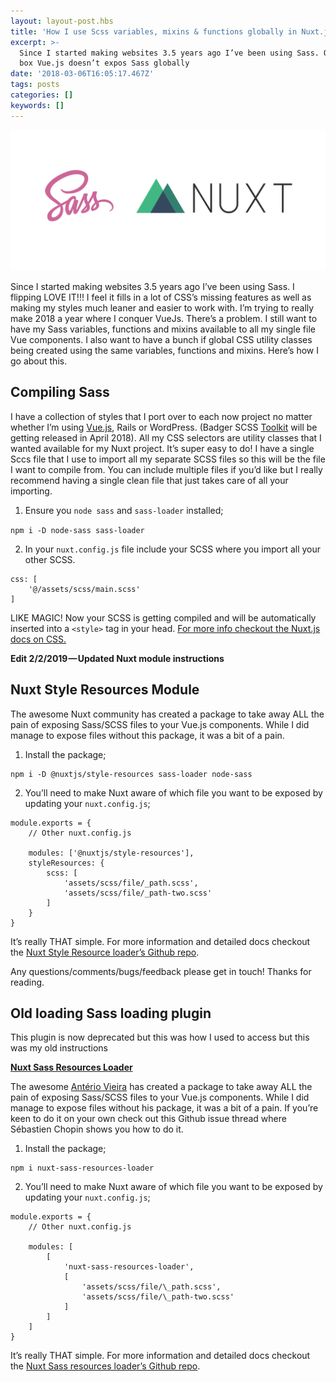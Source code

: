 ```yaml
---
layout: layout-post.hbs
title: 'How I use Scss variables, mixins & functions globally in Nuxt.js'
excerpt: >-
  Since I started making websites 3.5 years ago I’ve been using Sass. Out of the
  box Vue.js doesn’t expos Sass globally
date: '2018-03-06T16:05:17.467Z'
tags: posts
categories: []
keywords: []
---
```


![Sass & Nuxt logos](/assets/img/1__74SrHWyWVCcrPLXcJoJ0fQ__2x.png)

Since I started making websites 3.5 years ago I’ve been using Sass. I flipping LOVE IT!!! I feel it fills in a lot of CSS’s missing features as well as making my styles much leaner and easier to work with. I’m trying to really make 2018 a year where I conquer VueJs. There’s a problem. I still want to have my Sass variables, functions and mixins available to all my single file Vue components. I also want to have a bunch if global CSS utility classes being created using the same variables, functions and mixins. Here’s how I go about this.

## Compiling Sass

I have a collection of styles that I port over to each now project no matter whether I’m using [Vue.js](https://hackernoon.com/tagged/vue-js), Rails or WordPress. (Badger SCSS [Toolkit](https://hackernoon.com/tagged/toolkit) will be getting released in April 2018). All my CSS selectors are utility classes that I wanted available for my Nuxt project. It’s super easy to do! I have a single Sccs file that I use to import all my separate SCSS files so this will be the file I want to compile from. You can include multiple files if you’d like but I really recommend having a single clean file that just takes care of all your importing.

1.  Ensure you `node sass` and `sass-loader` installed;

`npm i -D node-sass sass-loader`

2. In your `nuxt.config.js` file include your SCSS where you import all your other SCSS.

```
css: [
    '@/assets/scss/main.scss'
]
```

LIKE MAGIC! Now your SCSS is getting compiled and will be automatically inserted into a `<style>` tag in your head. [For more info checkout the Nuxt.js docs on CSS.](https://nuxtjs.org/api/configuration-css)

**Edit 2/2/2019 — Updated Nuxt module instructions**

## Nuxt Style Resources Module

The awesome Nuxt community has created a package to take away ALL the pain of exposing Sass/SCSS files to your Vue.js components. While I did manage to expose files without this package, it was a bit of a pain.

1.  Install the package;

```
npm i -D @nuxtjs/style-resources sass-loader node-sass
```

2. You’ll need to make Nuxt aware of which file you want to be exposed by updating your `nuxt.config.js`;
```
module.exports = {
    // Other nuxt.config.js

    modules: ['@nuxtjs/style-resources'],
    styleResources: {
        scss: [
            'assets/scss/file/_path.scss',
            'assets/scss/file/_path-two.scss'
        ]
    }
}
```

It’s really THAT simple. For more information and detailed docs checkout the [Nuxt Style Resource loader’s Github repo](https://github.com/nuxt-community/style-resources-module).

Any questions/comments/bugs/feedback please get in touch! Thanks for reading.

## Old loading Sass loading plugin

This plugin is now deprecated but this was how I used to access but this was my old instructions

[**Nuxt Sass Resources Loader**](https://github.com/anteriovieira/nuxt-sass-resources-loader)

The awesome [Antério Vieira](https://github.com/anteriovieira) has created a package to take away ALL the pain of exposing Sass/SCSS files to your Vue.js components. While I did manage to expose files without his package, it was a bit of a pain. If you’re keen to do it on your own check out this Github issue thread where Sébastien Chopin shows you how to do it.

1.  Install the package;

```
npm i nuxt-sass-resources-loader
```

2. You’ll need to make Nuxt aware of which file you want to be exposed by updating your `nuxt.config.js`;

```
module.exports = {
    // Other nuxt.config.js

    modules: [
        [
            'nuxt-sass-resources-loader',
            [
                'assets/scss/file/\_path.scss',
                'assets/scss/file/\_path-two.scss'
            ]
        ]
    ]
}
```

It’s really THAT simple. For more information and detailed docs checkout the [Nuxt Sass resources loader’s Github repo](https://github.com/anteriovieira/nuxt-sass-resources-loader).